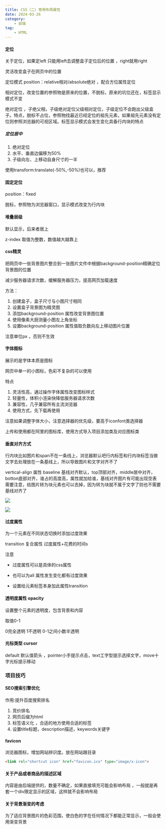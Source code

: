 ```yaml
---
title: CSS（二）常用布局属性
date: 2024-03-26
category:
	- 前端
tag:
	- HTML
---
```


#### 定位

关于定位，如果定left  只能用left去调整盒子定位后的位置 ，right就用right

灵活改变盒子在网页中的位置

定位模式 position：relative相对/absolute绝对 ，配合方位属性定位 

相对定位，改变位置的参照物是原来的位置，不脱标，原来的坑位还在，标签显示模式不变

绝对定位 ，子绝父相，子级绝对定位父级相对定位，子级定位不会跑出父级盒子。特点，脱标不占位，参照物找最近已经定位的祖先元素，如果祖先元素没有定位则参照浏览器的可视区域。标签显示模式会发生变化具备行内块的特点 

##### 定位居中

1. 绝对定位
2. 水平、垂直边偏移为50%
3. 子级向左、上移动自身尺寸的一半

使用transform:translate(-50%,-50%)也可以，推荐 

#### 固定定位

position：fixed

脱标，参照物为浏览器窗口，显示模式改变为行内块

#### 堆叠层级

默认显示，后来者居上

z-index 取值为整数，数值越大越靠上

#### css精灵

把网页中一些背景图片整合到一张图片文件中根据background-position精确定位背景图的位置

减少服务器请求次数，缓解服务器压力，提高网页加载速度

方法：

1. 创建盒子，盒子尺寸与小图尺寸相同
2. 设置盒子背景图为精灵图
3. 添加background-position 属性改变背景图位置
4. 使用像素大厨测量小图左上角坐标
5. 设置background-position 属性值取负数向左上移动图片位置

注意单位px ，否则不生效

#### 字体图标

展示的是字体本质是图标

网页中单一的小图标，色彩不复杂的可以使用

特点

1. 灵活性高，通过操作字体属性改变图标样式
2. 轻量性，体积小渲染快降低服务器请求次数
3. 兼容性，几乎兼容所有主流浏览器
4. 使用方式，先下载再使用

注意如果调整字体大小，注意选择器的优先级，要高于iconfont类选择器

上传和使用都在阿里的图标库，使用方式导入项目添加类及对应图标类

#### 垂直对齐方式

行内块比如图片和span不在一条线上，浏览器默认吧行内标签和行内块标签当做文字去处理放在一条基线上，所以导致图片和文字对齐不了

vertical-align 属性 baseline 基线对齐默认，top顶部对齐，middle居中对齐，botton底部对齐，谁占的高度高，属性就加给谁，基线对齐图片有可能出现空表需要注意，给图片转为块元素也可以去掉，因为转为块就不属于文字了则也不需要基线对齐了

![](https://cdn.jsdelivr.net/gh/baymaxcoding/pic_rep/imgs/Snipaste_2023-11-03_20-32-28.png)

![](https://cdn.jsdelivr.net/gh/baymaxcoding/pic_rep/imgs/Snipaste_2023-11-03_20-33-05.png)

#### 过度属性

为一个元素在不同状态切换时添加过度效果

transition 复合属性  过度属性+花费的时间s

注意

- 过度属性可以是具体的css属性

- 也可以为all 属性发生变化都有过度效果
- 设置给元素标签本身加此属性transition

#### 透明度属性 opacity

设置整个元素的透明度，包含背景和内容

取值0-1

0完全透明 1不透明 0-1之间小数半透明

#### 光标类型 cursor

default 默认值箭头  ，pointer小手提示点击，text工字型提示选择文字，move十字光标提示移动

### 项目技巧

#### SEO搜索引擎优化

作用:提升百度搜索排名

1. 竞价排名
2. 网页后缀为html
3. 标签语义化 ，合适的地方使用合适的标签
4. 设置title标题，description描述，keywords关键字 

#### favicon

浏览器图标，增加网站辨识度。放在网站跟目录

``` html
<link rel="shortcut icon" href="favicon.ico" type="image/x-icon">
```

#### 关于产品或者商品的描述区域

内容是由后端提供的，数量不确定，如果直接填充可能会影响布局 ，一般就是再套一个div限定显示的区域，这样就不会影响布局

#### 关于背景渐变的考虑

为了适应背景图片的色彩范围，使白色的字在任何情况下都能正常显示，一般会使用渐变背景
